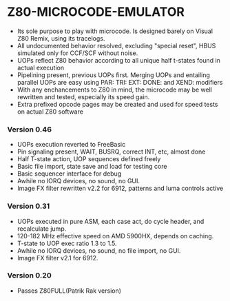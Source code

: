 # Z80-MICROCODE-EMULATOR
+ Its sole purpose to play with microcode. Is designed barely on Visual Z80 Remix, using its tracelogs.
+ All undocumented behavior resolved, excluding "special reset", HBUS simulated only for CCF/SCF without noise.
+ UOPs reflect Z80 behavior according to all unique half t-states found in actual execution
+ Pipelining present, previous UOPs first. Merging UOPs and entailing parallel UOPs are easy using PAR: TRI: EXT: DONE: and XEND: modifiers
+ With any enchancements to Z80 in mind, the microcode may be well rewritten and tested, especially its speed gain.
+ Extra prefixed opcode pages may be created and used for speed tests on actual Z80 software
### Version 0.46
+ UOPs execution reverted to FreeBasic
+ Pin signaling present, WAIT, BUSRQ, correct INT, etc, almost done
+ Half T-state action, UOP sequences defined freely
+ Basic file import, state save and load for testing core
+ Basic sequencer interface for debug
+ Awhile no IORQ devices, no sound, no GUI.
+ Image FX filter rewritten v2.2 for 6912, patterns and luma controls active
### Version 0.31
+ UOPs executed in pure ASM, each case act, do cycle header, and recalculate jump.
+ 120-182 MHz effective speed on AMD 5900HX, depends on caching.
+ T-state to UOP exec ratio 1.3 to 1.5.
+ Awhile no IORQ devices, no sound, no file import, no GUI.
+ Image FX filter v2.1 for 6912.
### Version 0.20
+ Passes Z80FULL(Patrik Rak version)
